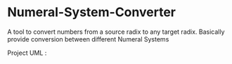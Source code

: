 # Numeral-System-Converter
A tool to convert numbers from a source radix to any target radix. Basically provide conversion between different Numeral Systems

Project UML : 

